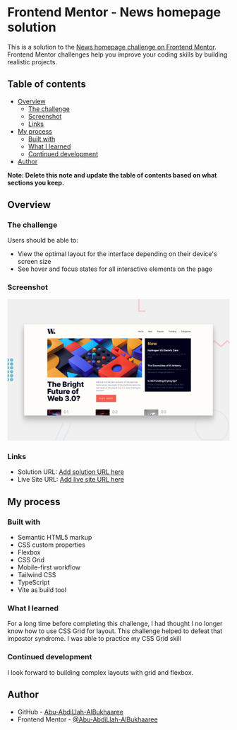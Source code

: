 # Frontend Mentor - News homepage solution

This is a solution to the [News homepage challenge on Frontend Mentor](https://www.frontendmentor.io/challenges/news-homepage-H6SWTa1MFl). Frontend Mentor challenges help you improve your coding skills by building realistic projects.

## Table of contents

- [Overview](#overview)
  - [The challenge](#the-challenge)
  - [Screenshot](#screenshot)
  - [Links](#links)
- [My process](#my-process)
  - [Built with](#built-with)
  - [What I learned](#what-i-learned)
  - [Continued development](#continued-development)
- [Author](#author)

**Note: Delete this note and update the table of contents based on what sections you keep.**

## Overview

### The challenge

Users should be able to:

- View the optimal layout for the interface depending on their device's screen size
- See hover and focus states for all interactive elements on the page

### Screenshot

![Screenshot of my solution to the News Homepage challenge](./design/news-homepage.png)

### Links

- Solution URL: [Add solution URL here](https://your-solution-url.com)
- Live Site URL: [Add live site URL here](https://your-live-site-url.com)

## My process

### Built with

- Semantic HTML5 markup
- CSS custom properties
- Flexbox
- CSS Grid
- Mobile-first workflow
- Tailwind CSS
- TypeScript
- Vite as build tool

### What I learned

For a long time before completing this challenge, I had thought I no longer know how to use CSS Grid for layout. This challenge helped to defeat that impostor syndrome. I was able to practice my CSS Grid skill

### Continued development

I look forward to building complex layouts with grid and flexbox.

## Author

- GitHub - [Abu-AbdiLlah-AlBukhaaree](https://github.com/Abu-AbdiLlah-AlBukhaaree)
- Frontend Mentor - [@Abu-AbdiLlah-AlBukhaaree](https://www.frontendmentor.io/profile/Abu-AbdiLlah-AlBukhaaree)
